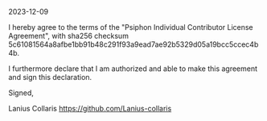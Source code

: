 2023-12-09

I hereby agree to the terms of the "Psiphon Individual Contributor License Agreement", with sha256 checksum 5c61081564a8afbe1bb91b48c291f93a9ead7ae92b5329d05a19bcc5ccec4b4b.

I furthermore declare that I am authorized and able to make this agreement and sign this declaration.

Signed,

Lanius Collaris https://github.com/Lanius-collaris
